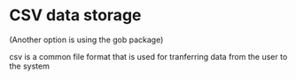 # CSV data storage 

(Another option is using the gob package)

csv is a common file format that is used for tranferring data from the user to the system

